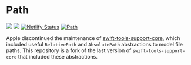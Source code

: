 # Path

[![](https://img.shields.io/endpoint?url=https%3A%2F%2Fswiftpackageindex.com%2Fapi%2Fpackages%2Ftuist%2FPath%2Fbadge%3Ftype%3Dswift-versions)](https://swiftpackageindex.com/tuist/Path)
[![](https://img.shields.io/endpoint?url=https%3A%2F%2Fswiftpackageindex.com%2Fapi%2Fpackages%2Ftuist%2FPath%2Fbadge%3Ftype%3Dplatforms)](https://swiftpackageindex.com/tuist/Path)
[![Netlify Status](https://api.netlify.com/api/v1/badges/69daef71-b1cf-4d37-96ad-216cb953e668/deploy-status)](https://app.netlify.com/sites/Path/deploys)
[![Path](https://github.com/tuist/Path/actions/workflows/Path.yml/badge.svg)](https://github.com/tuist/Path/actions/workflows/Path.yml)


Apple discontinued the maintenance of [swift-tools-support-core](https://github.com/apple/swift-tools-support-core),
which included useful `RelativePath` and `AbsolutePath` abstractions to model file paths.
This repository is a fork of the last version of `swift-tools-support-core` that included these abstractions.
